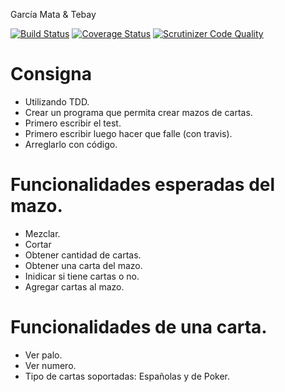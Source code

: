 García Mata & Tebay

[![Build Status](https://travis-ci.org/maurotebay/TDD2018.svg?branch=master)](https://travis-ci.org/maurotebay/TDD2018) [![Coverage Status](https://coveralls.io/repos/github/maurotebay/TDD2018/badge.svg?branch=master)](https://coveralls.io/github/maurotebay/TDD2018?branch=master) [![Scrutinizer Code Quality](https://scrutinizer-ci.com/g/maurotebay/TDD2018/badges/quality-score.png?b=master)](https://scrutinizer-ci.com/g/maurotebay/TDD2018/?branch=master)

# Consigna

- Utilizando TDD.
- Crear un programa que permita crear mazos de cartas.
- Primero escribir el test.
- Primero escribir luego hacer que falle (con travis).
- Arreglarlo con código.

# Funcionalidades esperadas del mazo.

- Mezclar.
- Cortar
- Obtener cantidad de cartas.
- Obtener una carta del mazo.
- Inidicar si tiene cartas o no.
- Agregar cartas al mazo.

# Funcionalidades de una carta.

- Ver palo.
- Ver numero.
- Tipo de cartas soportadas: Españolas y de Poker.

